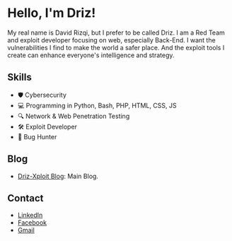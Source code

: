 # Hello, I'm Driz!

My real name is David Rizqi, but I prefer to be called Driz. I am a Red Team and exploit developer focusing on web, especially Back-End. I want the vulnerabilities I find to make the world a safer place. And the exploit tools I create can enhance everyone's intelligence and strategy.

## Skills
- 🛡️ Cybersecurity
- 💻 Programming in Python, Bash, PHP, HTML, CSS, JS
- 🔍 Network & Web Penetration Testing
- 🛠️ Exploit Developer
- 🐞 Bug Hunter

## Blog
- [Driz-Xploit Blog](https://drizxploit.blogspot.com/): Main Blog.

## Contact
- [LinkedIn](https://www.linkedin.com/in/driz-xploit)
- [Facebook](https://www.facebook.com/driz-xploit)
- [Gmail](mailto:drizdmn@gmail.com)

